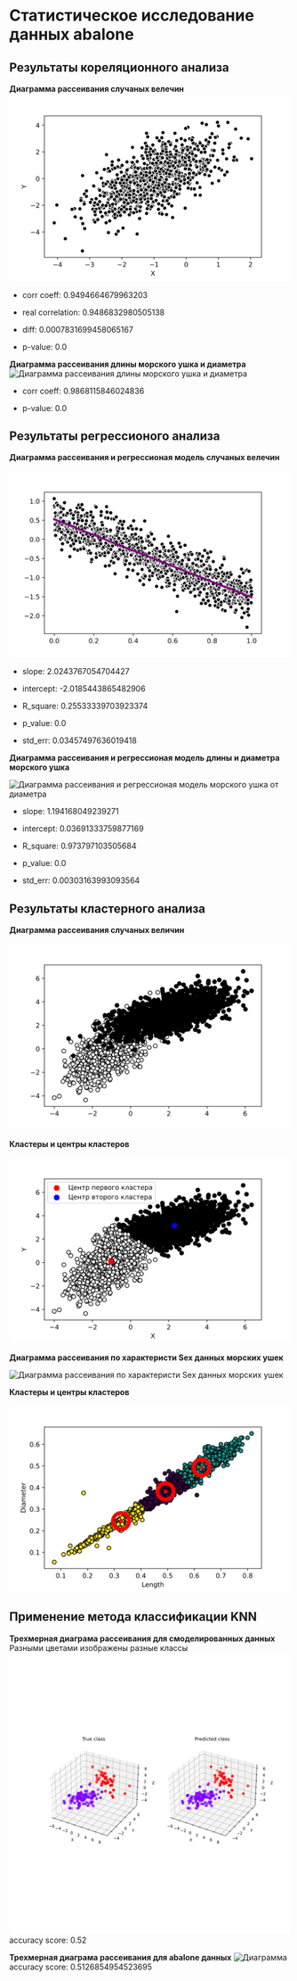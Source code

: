 # Статистическое исследование данных abalone

## Результаты кореляционного анализа

**Диаграмма рассеивания случаных велечин**
![Диаграмма рассеивания случаных велечин](data/multinoraml-dist-scatterplot.svg)

- corr coeff: 0.9494664679963203

- real correlation: 0.9486832980505138

- diff: 0.0007831699458065167

- p-value: 0.0

**Диаграмма рассеивания длины морского ушка и диаметра**
![Диаграмма рассеивания длины морского ушка и диаметра](data/abalone-scatterplot.svg)

- corr coeff: 0.9868115846024836

- p-value: 0.0

## Результаты регрессионого анализа

**Диаграмма рассеивания и регрессионая модель случаных велечин**

![Диаграмма рассеивания и регрессионая модель случаных велечин](data/lineregressongendata.svg)

- slope: 2.0243767054704427

- intercept: -2.0185443865482906

- R_square: 0.25533339703923374

- p_value: 0.0

- std_err: 0.03457497636019418

**Диаграмма рассеивания и регрессионая модель длины и диаметра морского ушка**

![Диаграмма рассеивания и регрессионая модель морского ушка от диаметра](data/abalone-regression-model.svg)

- slope: 1.194168049239271

- intercept: 0.03691333759877169

- R_square: 0.973797103505684

- p_value: 0.0

- std_err: 0.00303163993093564

## Результаты кластерного анализа

**Диаграмма рассеивания случаных величин**

![Диаграмма рассеивания случаных величин](data/gendatascatterplot-03.svg)

**Кластеры и центры кластеров**

![Класстеры и центры кластеров](data/gendataclusters-03.svg)

**Диаграмма рассеивания по характеристи Sex данных морских ушек**

![Диаграмма рассеивания по характеристи Sex данных морских ушек](data/abalonebysex.svg)

**Кластеры и центры кластеров**

![Класстеры и центры кластеров](data/clusterabalonebysex.svg)

## Применение метода классификации KNN
**Трехмерная диаграма рассеивания для смоделированных данных** 
Разными цветами изображены разные классы
![Диаграмма](data/3dscatter-normal.svg)
accuracy score: 0.52

**Трехмерная диаграма рассеивания для abalone данных** 
![Диаграмма](data/3dscatter-abalone.svg)
accuracy score: 0.5126854954523695
